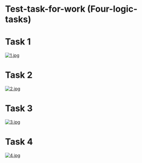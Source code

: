 # Test-task-for-work (Four-logic-tasks)

# Task 1
[![1.jpg](https://i.postimg.cc/ZRtRwyrV/1.jpg)](https://postimg.cc/gwsmJjtZ)

# Task 2
[![2.jpg](https://i.postimg.cc/yYQ8wGmJ/2.jpg)](https://postimg.cc/9r929JNV)

# Task 3
[![3.jpg](https://i.postimg.cc/XvFNB7TF/3.jpg)](https://postimg.cc/wtqYSHxT)

# Task 4
[![4.jpg](https://i.postimg.cc/ydyVnp68/4.jpg)](https://postimg.cc/PpNs548g)
